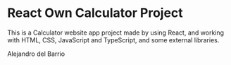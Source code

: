 # React Own Calculator Project

This is a Calculator website app project made by using React, and working with HTML, CSS, JavaScript and TypeScript, and some external libraries.

Alejandro del Barrio